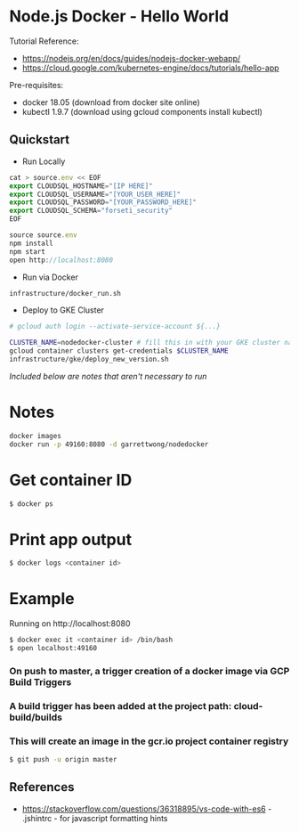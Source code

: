 # Node.js Docker - Hello World

Tutorial Reference:

- https://nodejs.org/en/docs/guides/nodejs-docker-webapp/
- https://cloud.google.com/kubernetes-engine/docs/tutorials/hello-app

Pre-requisites:

- docker 18.05 (download from docker site online)
- kubectl 1.9.7 (download using gcloud components install kubectl)

## Quickstart

* Run Locally

```javascript
cat > source.env << EOF
export CLOUDSQL_HOSTNAME="[IP HERE]"
export CLOUDSQL_USERNAME="[YOUR_USER_HERE]"
export CLOUDSQL_PASSWORD="[YOUR_PASSWORD_HERE]"
export CLOUDSQL_SCHEMA="forseti_security"
EOF

source source.env
npm install
npm start
open http://localhost:8080
```

* Run via Docker

```bash
infrastructure/docker_run.sh
```

* Deploy to GKE Cluster

```bash
# gcloud auth login --activate-service-account ${...}

CLUSTER_NAME=nodedocker-cluster # fill this in with your GKE cluster name
gcloud container clusters get-credentials $CLUSTER_NAME
infrastructure/gke/deploy_new_version.sh
```

_Included below are notes that aren't necessary to run_

# Notes

```bash
docker images
docker run -p 49160:8080 -d garrettwong/nodedocker
```

# Get container ID

```bash
$ docker ps
```

# Print app output

```bash
$ docker logs <container id>
```

# Example

Running on http://localhost:8080

```bash
$ docker exec it <container id> /bin/bash
$ open localhost:49160
```

### On push to master, a trigger creation of a docker image via GCP Build Triggers
### A build trigger has been added at the project path: cloud-build/builds
### This will create an image in the gcr.io project container registry

```bash
$ git push -u origin master
```


## References

* https://stackoverflow.com/questions/36318895/vs-code-with-es6 - .jshintrc - for javascript formatting hints

